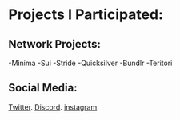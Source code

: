 # Projects I Participated:

## Network Projects:

-Minima
-Sui
-Stride
-Quicksilver
-Bundlr
-Teritori

## Social Media:
[Twitter](https://twitter.com/cryptoyatko).
[Discord](yatko.k110#0492).
[instagram](https://www.instagram.com/yatko_k/).
